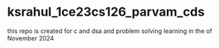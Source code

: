 # ksrahul_1ce23cs126_parvam_cds
this repo is created for c and dsa and problem solving learning in the of November 2024
